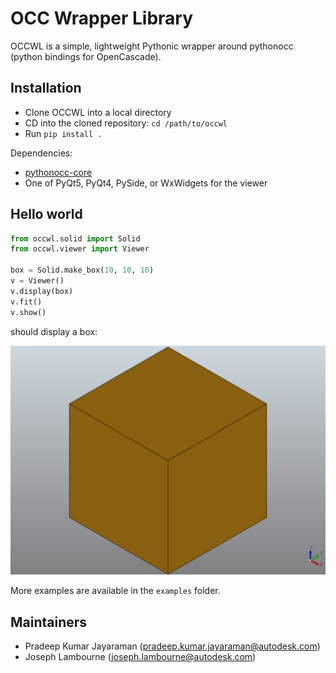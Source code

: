 # OCC Wrapper Library

OCCWL is a simple, lightweight Pythonic wrapper around pythonocc (python bindings for OpenCascade).

## Installation

- Clone OCCWL into a local directory
- CD into the cloned repository: `cd /path/to/occwl`
- Run `pip install .`


Dependencies:

- [pythonocc-core](https://github.com/tpaviot/pythonocc-core)
- One of PyQt5, PyQt4, PySide, or WxWidgets for the viewer


## Hello world

```python
from occwl.solid import Solid
from occwl.viewer import Viewer

box = Solid.make_box(10, 10, 10)
v = Viewer()
v.display(box)
v.fit()
v.show()
```

should display a box:

![hello world viewer](examples/ex1_hello_world.png "Hello world")

More examples are available in the `examples` folder.


## Maintainers

- Pradeep Kumar Jayaraman (pradeep.kumar.jayaraman@autodesk.com)
- Joseph Lambourne (joseph.lambourne@autodesk.com)
